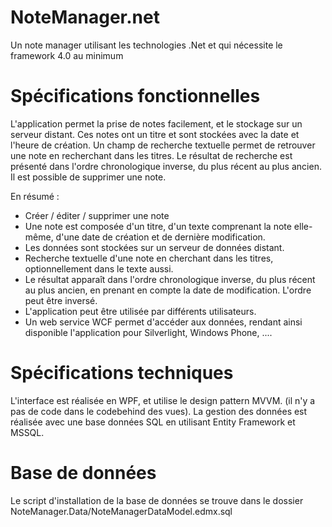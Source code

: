 NoteManager.net
===============

Un note manager utilisant les technologies .Net et qui nécessite le framework 4.0 au minimum


Spécifications fonctionnelles
===============

L'application permet la prise de notes facilement, et le stockage sur un serveur distant. Ces notes ont un titre et sont stockées avec la date et l'heure de création. Un champ de recherche textuelle permet de retrouver une note en recherchant dans les titres. Le résultat de recherche est présenté dans l'ordre chronologique inverse, du plus récent au plus ancien. Il est possible de supprimer une note.

En résumé :

* Créer / éditer / supprimer une note
* Une note est composée d'un titre, d'un texte comprenant la note elle-même, d'une date de création et de dernière modification.
* Les données sont stockées sur un serveur de données distant.
* Recherche textuelle d'une note en cherchant dans les titres, optionnellement dans le texte aussi.
* Le résultat apparaît dans l'ordre chronologique inverse, du plus récent au plus ancien, en prenant en compte la date de modification. L'ordre peut être inversé.
* L'application peut être utilisée par différents utilisateurs.
* Un web service WCF permet d'accéder aux données, rendant ainsi disponible l'application pour Silverlight, Windows Phone, ....


Spécifications techniques
===============
L'interface est réalisée en WPF, et utilise le design pattern MVVM. (il n'y a pas de code dans le codebehind des vues).
La gestion des données est réalisée avec une base données SQL en utilisant Entity Framework et MSSQL.


Base de données
===============

Le script d'installation de la base de données se trouve dans le dossier NoteManager.Data/NoteManagerDataModel.edmx.sql
